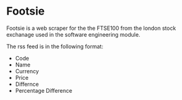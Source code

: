 # Footsie
Footsie is a web scraper for the the FTSE100 from the london stock exchanage used in the software engineering module. 

The rss feed is in the following format: 

- Code
- Name
- Currency
- Price 
- Differnce
- Percentage Difference